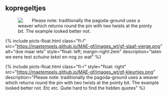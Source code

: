 <h2>kopregeltjes</h2>

<figure>
<img src="https://maetempels.github.io/MAE-gf/images_wt/gf-slaaf-vierge.png" style="float: left; margin-right:2em">
<p>Please note: traditionally the pagoda-ground uses a weaver which returns round the pin with two twists at the pointy bit. The example looked better not. </p>
<p class="break"></p>
 </figure>

 
{% include picts-float.html
  class="fl-l"
  src="https://maetempels.github.io/MAE-gf/images_wt/gf-slaaf-vierge.png"
  alt="doe maar iets"
  style="float: left; margin-right:2em"
  description="laten we eens test <i>schuine tekst</i> en nog zo wat"
  %}

{% include picts-float.html
  class="fl-r"
  style="float: right"
  src="https://maetempels.github.io/MAE-gf/images_wt/gf-kleurtjes.png"
  description="Please note: traditionally the pagoda-ground uses a weaver which returns round the pin with two twists at the pointy bit. The example looked better not. Etc etc. Quite hard to find the hidden quotes"
%}





